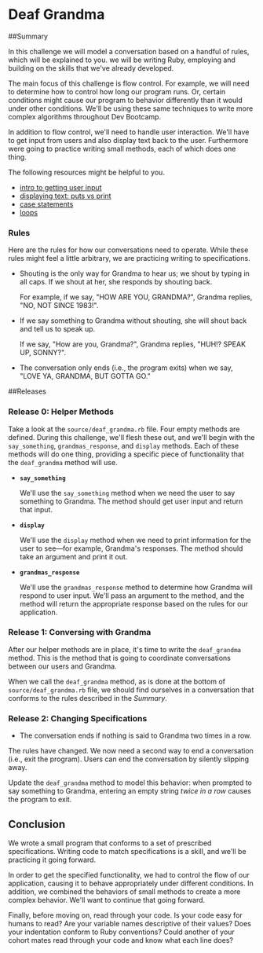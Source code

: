 # Deaf Grandma

##Summary

In this challenge we will model a conversation based on a handful of rules, which will be explained to you.  we will be writing Ruby, employing and building on the skills that we've already developed.

The main focus of this challenge is flow control.  For example, we will need to determine how to control how long our program runs.  Or, certain conditions might cause our program to behavior differently than it would under other conditions.  We'll be using these same techniques to write more complex algorithms throughout Dev Bootcamp.

In addition to flow control, we'll need to handle user interaction.  We'll have to get input from users and also display text back to the user.  Furthermore were going to practice writing small methods, each of which does one thing.

The following resources might be helpful to you.

- [intro to getting user input](http://ruby-doc.org/docs/Tutorial/part_02/user_input.html)
- [displaying text: puts vs print](http://www.codecademy.com/glossary/ruby/puts-vs-print)
- [case statements](http://www.skorks.com/2009/08/how-a-ruby-case-statement-works-and-what-you-can-do-with-it/)
- [loops](http://www.tutorialspoint.com/ruby/ruby_loops.htm)


### Rules
Here are the rules for how our conversations need to operate.  While these rules might feel a little arbitrary, we are practicing writing to specifications.


* Shouting is the only way for Grandma to hear us; we shout by typing in all caps.  If we shout at her, she responds by shouting back.

  For example, if we say, "HOW ARE YOU, GRANDMA?", Grandma replies, "NO, NOT SINCE 1983!".

* If we say something to Grandma without shouting, she will shout back and tell us to speak up.

  If we say, "How are you, Grandma?", Grandma replies, "HUH!? SPEAK UP, SONNY?".

*  The conversation only ends (i.e., the program exits) when we say, "LOVE YA, GRANDMA, BUT GOTTA GO."


##Releases

### Release 0: Helper Methods

Take a look at the `source/deaf_grandma.rb` file.  Four empty methods are defined.  During this challenge, we'll flesh these out, and we'll begin with the `say_something`, `grandmas_response`, and `display` methods.  Each of these methods will do one thing, providing a specific piece of functionality that the `deaf_grandma` method will use.

- **`say_something`**

  We'll use the `say_something` method when we need the user to say something to Grandma.  The method should get user input and return that input.

- **`display`**

  We'll use the `display` method when we need to print information for the user to see—for example, Grandma's responses.  The method should take an argument and print it out.

- **`grandmas_response`**

  We'll use the `grandmas_response` method to determine how Grandma will respond to user input.  We'll pass an argument to the method, and the method will return the appropriate response based on the rules for our application.


### Release 1: Conversing with Grandma

After our helper methods are in place, it's time to write the `deaf_grandma` method.  This is the method that is going to coordinate conversations between our users and Grandma.

When we call the `deaf_grandma` method, as is done at the bottom of `source/deaf_grandma.rb` file, we should find ourselves in a conversation that conforms to the rules described in the *Summary*.


### Release 2: Changing Specifications

- The conversation ends if nothing is said to Grandma two times in a row.

The rules have changed.  We now need a second way to end a conversation (i.e., exit the program).  Users can end the conversation by silently slipping away.

Update the `deaf_grandma` method to model this behavior: when prompted to say something to Grandma, entering an empty string *twice in a row* causes the program to exit.


## Conclusion

We wrote a small program that conforms to a set of prescribed specifications.  Writing code to match specifications is a skill, and we'll be practicing it going forward.

In order to get the specified functionality, we had to control the flow of our application, causing it to behave appropriately under different conditions.  In addition, we combined the behaviors of small methods to create a more complex behavior.  We'll want to continue that going forward.

Finally, before moving on, read through your code.  Is your code easy for humans to read?  Are your variable names descriptive of their values?  Does your indentation conform to Ruby conventions?  Could another of your cohort mates read through your code and know what each line does?

